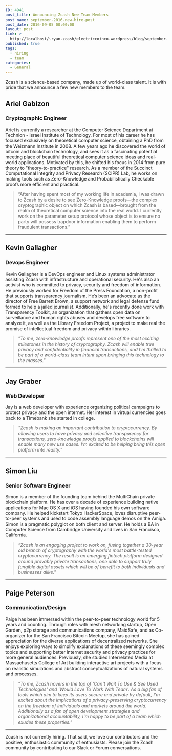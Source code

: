 ```yaml
---
ID: 4941
post_title: Announcing Zcash New Team Members
post_name: september-2016-new-hire-post
post_date: 2016-09-05 00:00:00
layout: post
link: >
  http://localhost/~ryan.zcash/electriccoinco-wordpress/blog/september-2016-new-hire-post/
published: true
tags:
  - hiring
  - team
categories:
  - General
---
```

<p>Zcash is a science-based company, made up of world-class talent. It is with pride that we announce a few new members to the team.</p>
<div class="new-hire-post section" id="ariel-gabizon">
<h2>Ariel Gabizon</h2>
<div class="section" id="cryptographic-engineer">
<h3>Cryptographic Engineer</h3>
<p>Ariel is currently a researcher at the Computer Science Department at Technion - Israel Institute of Technology. For most of his career he has focused exclusively on theoretical computer science, obtaining a PhD from the Weizmann Institute in 2008. A few years ago he discovered the world of bitcoin and blockchain technology, and sees it as a fascinating potential meeting place of beautiful theoretical computer science ideas and real-world applications. Motivated by this, he shifted his focus in 2014 from pure theory to "theory-to-practice" research. As a member of the Succinct Computational Integrity and Privacy Research (SCIPR) Lab, he works on making tools such as Zero-Knowledge and Probabilistically Checkable proofs more efficient and practical.</p>
<blockquote><p>
“After having spent most of my working life in academia, I was drawn to Zcash by a desire to see Zero-Knowledge proofs—the complex cryptographic object on which Zcash is based—brought from the realm of theoretical computer science into the real world. I currently work on the parameter setup protocol whose object is to ensure no party will possess trapdoor information enabling them to perform fraudulent transactions.”</p></blockquote>
</div>
</div>
<hr class="docutils"/>
<div class="new-hire-post section" id="kevin-gallagher">
<h2>Kevin Gallagher</h2>
<div class="section" id="devops-engineer">
<h3>Devops Engineer</h3>
<p>Kevin Gallagher is a DevOps engineer and Linux systems administrator assisting Zcash with infrastructure and operational security. He's also an activist who is committed to privacy, security and freedom of information. He previously worked for Freedom of the Press Foundation, a non-profit that supports transparency journalism. He’s been an advocate as the director of Free Barrett Brown, a support network and legal defense fund formed to help a jailed journalist. Additionally, he's recently done work with Transparency Toolkit, an organization that gathers open data on surveillance and human rights abuses and develops free software to analyze it, as well as the Library Freedom Project, a project to make real the promise of intellectual freedom and privacy within libraries.</p>
<blockquote><p>
<em>"To me, zero-knowledge proofs represent one of the most exciting milestones in the history of cryptography. Zcash will enable true privacy and confidentiality in financial transactions, and I'm thrilled to be part of a world-class team intent upon bringing this technology to the masses."</em></p></blockquote>
</div>
</div>
<hr class="docutils"/>
<div class="new-hire-post section" id="jay-graber">
<h2>Jay Graber</h2>
<div class="section" id="web-developer">
<h3>Web Developer</h3>
<p>Jay is a web developer with experience organizing political campaigns to protect privacy and the open internet. Her interest in virtual currencies goes back to a Timebank she started in college.</p>
<blockquote><p>
<em>“Zcash is making an important contribution to cryptocurrency. By allowing users to have privacy and selective transparency for transactions, zero-knowledge proofs applied to blockchains will enable many new use cases. I’m excited to be helping bring this open platform into reality.”</em></p></blockquote>
</div>
</div>
<hr class="docutils"/>
<div class="new-hire-post section" id="simon-liu">
<h2>Simon Liu</h2>
<div class="section" id="senior-software-engineer">
<h3>Senior Software Engineer</h3>
<p>Simon is a member of the founding team behind the MultiChain private blockchain platform.  He has over a decade of experience building native applications for Mac OS X and iOS having founded his own software company.  He helped kickstart Tokyo HackerSpace, loves disruptive peer-to-peer systems and used to code assembly language demos on the Amiga.  Simon is a pragmatic polyglot on both client and server.  He holds a BA in Computer Science from Cambridge University and lives in San Francisco, California.</p>
<blockquote><p>
<em>“Zcash is an engaging project to work on, fusing together a 30-year old branch of cryptography with the world's most battle-tested cryptocurrency.  The result is an emerging fintech platform designed around provably private transactions, one able to support truly fungible digital assets which will be of benefit to both individuals and businesses alike."</em></p></blockquote>
</div>
</div>
<hr class="docutils"/>
<div class="new-hire-post section" id="paige-peterson">
<h2>Paige Peterson</h2>
<div class="section" id="communication-design">
<h3>Communication/Design</h3>
<p>Paige has been immersed within the peer-to-peer technology world for 5 years and counting. Through roles with mesh networking startup, Open Garden, p2p storage and communications company, MaidSafe, and as Co-organizer for the San Francisco Bitcoin Meetup, she has gained appreciation for the diverse applications of decentralized networks. She enjoys exploring ways to simplify explanations of these seemingly complex topics and supporting better Internet security and privacy practices for more general audiences. Previously, she studied Interrelated Media at Massachusetts College of Art building interactive art projects with a focus on realistic simulations and abstract conceptualizations of natural systems and processes.</p>
<blockquote><p>
<em>“To me, Zcash hovers in the top of 'Can't Wait To Use &amp; See Used Technologies' and 'Would Love To Work With Team'. As a big fan of tools which aim to keep its users secure and private by default, I'm excited about the implications of a privacy-preserving cryptocurrency on the freedom of individuals and markets around the world. Additionally as a fan of open development strategies and organizational accountability, I'm happy to be part of a team which exudes these properties."</em></p></blockquote>
<hr class="docutils"/>
<p>Zcash is not currently hiring. That said, we love our contributors and the positive, enthusiastic community of enthusiasts. Please join the Zcash community by contributing to our Slack or Forum conversations.</p>
</div>
</div>
